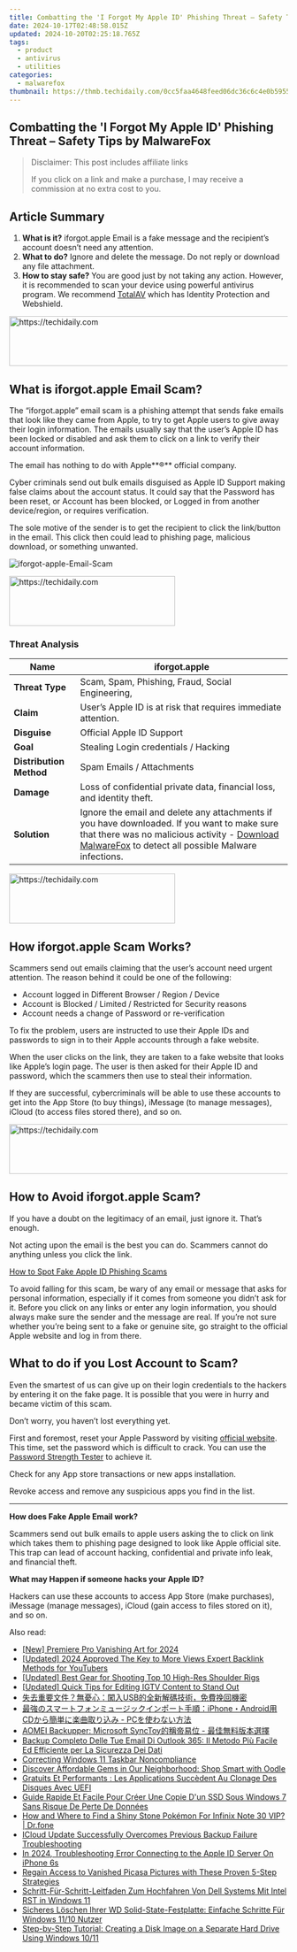 ```yaml
---
title: Combatting the 'I Forgot My Apple ID' Phishing Threat – Safety Tips by MalwareFox
date: 2024-10-17T02:48:58.015Z
updated: 2024-10-20T02:25:18.765Z
tags:
  - product
  - antivirus
  - utilities
categories:
  - malwarefox
thumbnail: https://thmb.techidaily.com/0cc5faa4648feed06dc36c6c4e0b5955761ab929bead105231f3c88d9fbf7ea6.jpg
---
```


## Combatting the 'I Forgot My Apple ID' Phishing Threat – Safety Tips by MalwareFox

>  Disclaimer: This post includes affiliate links
>
>  If you click on a link and make a purchase, I may receive a commission at no extra cost to you.
>

## Article Summary

1. **What is it?** iforgot.apple Email is a fake message and the recipient’s account doesn’t need any attention.
2. **What to do?** Ignore and delete the message. Do not reply or download any file attachment.
3. **How to stay safe?** You are good just by not taking any action. However, it is recommended to scan your device using powerful antivirus program. We recommend [TotalAV](https://tools.techidaily.com/malwarefox/products/) which has Identity Protection and Webshield.

<!-- affiliate ads begin -->
<a href="https://ephamedtechinc.pxf.io/c/5597632/2139322/26400" target="_top" id="2139322">
  <img src="//a.impactradius-go.com/display-ad/26400-2139322" border="0" alt="https://techidaily.com" width="728" height="90"/>
</a>
<img height="0" width="0" src="https://ephamedtechinc.pxf.io/i/5597632/2139322/26400" style="position:absolute;visibility:hidden;" border="0" />
<!-- affiliate ads end -->

## What is iforgot.apple Email Scam?

The “iforgot.apple” email scam is a phishing attempt that sends fake emails that look like they came from Apple, to try to get Apple users to give away their login information. The emails usually say that the user’s Apple ID has been locked or disabled and ask them to click on a link to verify their account information.

The email has nothing to do with Apple**®** official company.

Cyber criminals send out bulk emails disguised as Apple ID Support making false claims about the account status. It could say that the Password has been reset, or Account has been blocked, or Logged in from another device/region, or requires verification.

The sole motive of the sender is to get the recipient to click the link/button in the email. This click then could lead to phishing page, malicious download, or something unwanted.

![](https://www.malwarefox.com/wp-content/uploads/2023/03/iforgot-apple-Email-Scam.webp "iforgot-apple-Email-Scam")

<!-- affiliate ads begin -->
<a href="https://united.elfm.net/c/5597632/2139557/4704" target="_top" id="2139557">
  <img src="//a.impactradius-go.com/display-ad/4704-2139557" border="0" alt="https://techidaily.com" width="300" height="90"/>
</a>
<img height="0" width="0" src="https://united.elfm.net/i/5597632/2139557/4704" style="position:absolute;visibility:hidden;" border="0" />
<!-- affiliate ads end -->

### Threat Analysis

| **Name**                | iforgot.apple                                                                                                                                                                                                                                   |
| ----------------------- | ----------------------------------------------------------------------------------------------------------------------------------------------------------------------------------------------------------------------------------------------- |
| **Threat Type**         | Scam, Spam, Phishing, Fraud, Social Engineering,                                                                                                                                                                                                |
| **Claim**               | User’s Apple ID is at risk that requires immediate attention.                                                                                                                                                                                   |
| **Disguise**            | Official Apple ID Support                                                                                                                                                                                                                       |
| **Goal**                | Stealing Login credentials / Hacking                                                                                                                                                                                                            |
| **Distribution Method** | Spam Emails / Attachments                                                                                                                                                                                                                       |
| **Damage**              | Loss of confidential private data, financial loss, and identity theft.                                                                                                                                                                          |
| **Solution**            | Ignore the email and delete any attachments if you have downloaded. If you want to make sure that there was no malicious activity - [Download MalwareFox](https://tools.techidaily.com/malwarefox/products/) to detect all possible Malware infections. |

<!-- affiliate ads begin -->
<a href="https://aligracehair.sjv.io/c/5597632/1880927/19272" target="_top" id="1880927">
  <img src="//a.impactradius-go.com/display-ad/19272-1880927" border="0" alt="https://techidaily.com" width="300" height="90"/>
</a>
<img height="0" width="0" src="https://aligracehair.sjv.io/i/5597632/1880927/19272" style="position:absolute;visibility:hidden;" border="0" />
<!-- affiliate ads end -->

## How iforgot.apple Scam Works?

Scammers send out emails claiming that the user’s account need urgent attention. The reason behind it could be one of the following:

* Account logged in Different Browser / Region / Device
* Account is Blocked / Limited / Restricted for Security reasons
* Account needs a change of Password or re-verification

To fix the problem, users are instructed to use their Apple IDs and passwords to sign in to their Apple accounts through a fake website.

When the user clicks on the link, they are taken to a fake website that looks like Apple’s login page. The user is then asked for their Apple ID and password, which the scammers then use to steal their information. 

If they are successful, cybercriminals will be able to use these accounts to get into the App Store (to buy things), iMessage (to manage messages), iCloud (to access files stored there), and so on.

<!-- affiliate ads begin -->
<a href="https://appsumo.8odi.net/c/5597632/2123734/7443" target="_top" id="2123734">
  <img src="//a.impactradius-go.com/display-ad/7443-2123734" border="0" alt="https://techidaily.com" width="728" height="90"/>
</a>
<img height="0" width="0" src="https://appsumo.8odi.net/i/5597632/2123734/7443" style="position:absolute;visibility:hidden;" border="0" />
<!-- affiliate ads end -->

## How to Avoid iforgot.apple Scam?

If you have a doubt on the legitimacy of an email, just ignore it. That’s enough.

Not acting upon the email is the best you can do. Scammers cannot do anything unless you click the link. 

[How to Spot Fake Apple ID Phishing Scams](https://tools.techidaily.com/malwarefox/products/)

To avoid falling for this scam, be wary of any email or message that asks for personal information, especially if it comes from someone you didn’t ask for it. Before you click on any links or enter any login information, you should always make sure the sender and the message are real. If you’re not sure whether you’re being sent to a fake or genuine site, go straight to the official Apple website and log in from there.

## What to do if you Lost Account to Scam?

Even the smartest of us can give up on their login credentials to the hackers by entering it on the fake page. It is possible that you were in hurry and became victim of this scam.

Don’t worry, you haven’t lost everything yet. 

First and foremost, reset your Apple Password by visiting [official website](https://appleid.apple.com/sign-in). This time, set the password which is difficult to crack. You can use the [Password Strength Tester](https://tools.techidaily.com/malwarefox/products/) to achieve it.

Check for any App store transactions or new apps installation.

Revoke access and remove any suspicious apps you find in the list.

---

**How does Fake Apple Email work?** 

Scammers send out bulk emails to apple users asking the to click on link which takes them to phishing page designed to look like Apple official site. This trap can lead of account hacking, confidential and private info leak, and financial theft. 

**What may Happen if someone hacks your Apple ID?** 

Hackers can use these accounts to access App Store (make purchases), iMessage (manage messages), iCloud (gain access to files stored on it), and so on.

<ins class="adsbygoogle"
     style="display:block"
     data-ad-format="autorelaxed"
     data-ad-client="ca-pub-7571918770474297"
     data-ad-slot="1223367746"></ins>

<ins class="adsbygoogle"
     style="display:block"
     data-ad-client="ca-pub-7571918770474297"
     data-ad-slot="8358498916"
     data-ad-format="auto"
     data-full-width-responsive="true"></ins>

<span class="atpl-alsoreadstyle">Also read:</span>
<div><ul>
<li><a href="https://vp-tips.techidaily.com/new-premiere-pro-vanishing-art-for-2024/"><u>[New] Premiere Pro Vanishing Art for 2024</u></a></li>
<li><a href="https://youtube-sure.techidaily.com/ed-2024-approved-the-key-to-more-views-expert-backlink-methods-for-youtubers/"><u>[Updated] 2024 Approved The Key to More Views Expert Backlink Methods for YouTubers</u></a></li>
<li><a href="https://extra-lessons.techidaily.com/updated-best-gear-for-shooting-top-10-high-res-shoulder-rigs/"><u>[Updated] Best Gear for Shooting Top 10 High-Res Shoulder Rigs</u></a></li>
<li><a href="https://instagram-video-files.techidaily.com/updated-quick-tips-for-editing-igtv-content-to-stand-out/"><u>[Updated] Quick Tips for Editing IGTV Content to Stand Out</u></a></li>
<li><a href="https://win-help.techidaily.com/1728472168106-usb/"><u>失去重要文件？無憂心：闖入USB的全新解碼技術，免費挽回機密</u></a></li>
<li><a href="https://eaxpv-info.techidaily.com/iphoneandroidcd-pc/"><u>最強のスマートフォンミュージックインポート手順：iPhone・Android用CDから簡単に楽曲取り込み - PCを使わない方法</u></a></li>
<li><a href="https://win-special.techidaily.com/aomei-backupper-microsoft-synctoy/"><u>AOMEI Backupper: Microsoft SyncToy的稱帝易位 - 最佳無料版本選擇</u></a></li>
<li><a href="https://win-special.techidaily.com/backup-completo-delle-tue-email-di-outlook-365-il-metodo-piu-facile-ed-efficiente-per-la-sicurezza-dei-dati/"><u>Backup Completo Delle Tue Email Di Outlook 365: Il Metodo Più Facile Ed Efficiente per La Sicurezza Dei Dati</u></a></li>
<li><a href="https://win11-tips.techidaily.com/correcting-windows-11-taskbar-noncompliance/"><u>Correcting Windows 11 Taskbar Noncompliance</u></a></li>
<li><a href="https://buynow-marvelous.techidaily.com/discover-affordable-gems-in-our-neighborhood-shop-smart-with-oodle/"><u>Discover Affordable Gems in Our Neighborhood: Shop Smart with Oodle</u></a></li>
<li><a href="https://win-special.techidaily.com/gratuits-et-performants-les-applications-succedent-au-clonage-des-disques-avec-uefi/"><u>Gratuits Et Performants : Les Applications Succèdent Au Clonage Des Disques Avec UEFI</u></a></li>
<li><a href="https://win-special.techidaily.com/guide-rapide-et-facile-pour-creer-une-copie-dun-ssd-sous-windows-7-sans-risque-de-perte-de-donnees/"><u>Guide Rapide Et Facile Pour Créer Une Copie D'un SSD Sous Windows 7 Sans Risque De Perte De Données</u></a></li>
<li><a href="https://android-pokemon-go.techidaily.com/how-and-where-to-find-a-shiny-stone-pokemon-for-infinix-note-30-vip-drfone-by-drfone-virtual-android/"><u>How and Where to Find a Shiny Stone Pokémon For Infinix Note 30 VIP? | Dr.fone</u></a></li>
<li><a href="https://win-special.techidaily.com/icloud-update-successfully-overcomes-previous-backup-failure-troubleshooting/"><u>ICloud Update Successfully Overcomes Previous Backup Failure Troubleshooting</u></a></li>
<li><a href="https://apple-account.techidaily.com/in-2024-troubleshooting-error-connecting-to-the-apple-id-server-on-iphone-6s-by-drfone-ios/"><u>In 2024, Troubleshooting Error Connecting to the Apple ID Server On iPhone 6s</u></a></li>
<li><a href="https://win-special.techidaily.com/regain-access-to-vanished-picasa-pictures-with-these-proven-5-step-strategies/"><u>Regain Access to Vanished Picasa Pictures with These Proven 5-Step Strategies</u></a></li>
<li><a href="https://win-special.techidaily.com/schritt-fur-schritt-leitfaden-zum-hochfahren-von-dell-systems-mit-intel-rst-in-windows-11/"><u>Schritt-Für-Schritt-Leitfaden Zum Hochfahren Von Dell Systems Mit Intel RST in Windows 11</u></a></li>
<li><a href="https://win-special.techidaily.com/sicheres-loschen-ihrer-wd-solid-state-festplatte-einfache-schritte-fur-windows-1110-nutzer/"><u>Sicheres Löschen Ihrer WD Solid-State-Festplatte: Einfache Schritte Für Windows 11/10 Nutzer</u></a></li>
<li><a href="https://win-special.techidaily.com/step-by-step-tutorial-creating-a-disk-image-on-a-separate-hard-drive-using-windows-1011/"><u>Step-by-Step Tutorial: Creating a Disk Image on a Separate Hard Drive Using Windows 10/11</u></a></li>
</ul></div>

